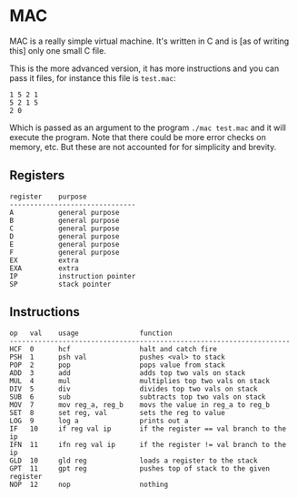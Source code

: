 # MAC
MAC is a really simple virtual machine. It's written in C and is [as of writing this]
only one small C file.

This is the more advanced version, it has more instructions and 
you can pass it files, for instance this file is `test.mac`:

	1 5 2 1
	5 2 1 5
	2 0

Which is passed as an argument to the program `./mac test.mac` and it will
execute the program. Note that there could be more error checks on memory,
etc. But these are not accounted for for simplicity and brevity.

## Registers

	register	purpose
	-------------------------------
	A			general purpose
	B			general purpose
	C			general purpose
	D			general purpose
	E			general purpose
	F			general purpose
	EX 			extra
	EXA 		extra
	IP			instruction pointer
	SP			stack pointer

## Instructions

	op   val    usage    			function
	---------------------------------------------------------------------
	HCF  0      hcf 	 			halt and catch fire
	PSH  1      psh val  			pushes <val> to stack
	POP  2      pop 	 			pops value from stack
	ADD  3      add 	 			adds top two vals on stack
	MUL  4      mul 	 			multiplies top two vals on stack
	DIV  5      div 	 			divides top two vals on stack
	SUB  6      sub 	 			subtracts top two vals on stack
	MOV  7      mov reg_a, reg_b 	movs the value in reg_a to reg_b 
	SET  8      set reg, val 		sets the reg to value
	LOG  9      log a 				prints out a
	IF   10     if reg val ip 		if the register == val branch to the ip
	IFN  11     ifn reg val ip 		if the register != val branch to the ip
	GLD  10     gld reg 			loads a register to the stack
	GPT  11     gpt reg 			pushes top of stack to the given register
	NOP  12     nop 				nothing
